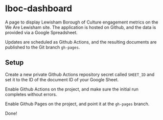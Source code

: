 # lboc-dashboard

A page to display Lewisham Borough of Culture engagement metrics on the We Are Lewisham site. The application is hosted on Github, and the data is provided via a Google Spreadsheet. 

Updates are scheduled as Github Actions, and the resulting documents are published to the Git branch `gh-pages`.

## Setup

Create a new private Github Actions repository secret called `SHEET_ID` and set it to the ID of the document ID of your Google Sheet.

Enable Github Actions on the project, and make sure the initial run completes without errors.

Enable Github Pages on the project, and point it at the `gh-pages` branch.

Done!
